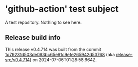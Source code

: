 # 'github-action' test subject

A test repository. Nothing to see here.


## Release build info

This release v0.4.714 was built from the commit [1d79231d503de083bc65e91c9efe265942d53768](https://github.com/kattecon/gh-release-test-ga/tree/1d79231d503de083bc65e91c9efe265942d53768) (aka [release-src/v0.4.714](https://github.com/kattecon/gh-release-test-ga/tree/release-src/v0.4.714)) on 2024-07-06T01:28:58.664Z.
        